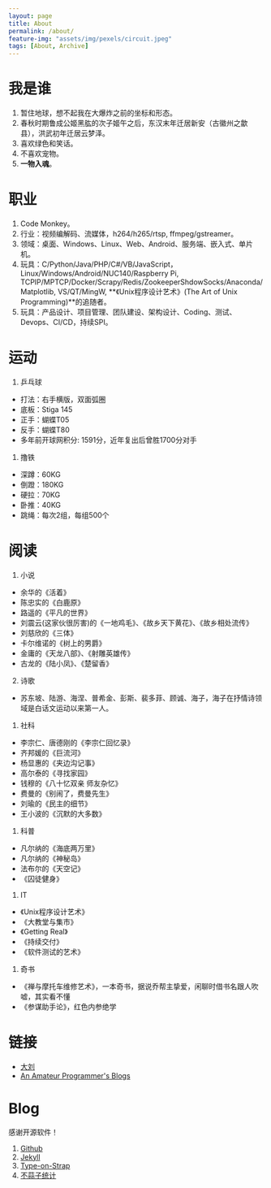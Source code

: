 ```yaml
---
layout: page
title: About
permalink: /about/
feature-img: "assets/img/pexels/circuit.jpeg"
tags: [About, Archive]
---
```


# 我是谁

1. 暂住地球，想不起我在大爆炸之前的坐标和形态。
1. 春秋时期鲁成公姬黑肱的次子姬午之后，东汉末年迁居新安（古徽州之歙县），洪武初年迁居云梦泽。
1. 喜欢绿色和笑话。
1. 不喜欢宠物。
1. **一物入魂**。

# 职业

1. Code Monkey。
1. 行业：视频编解码、流媒体，h264/h265/rtsp, ffmpeg/gstreamer。
1. 领域：桌面、Windows、Linux、Web、Android、服务端、嵌入式、单片机。
1. 玩具：C/Python/Java/PHP/C#/VB/JavaScript，Linux/Windows/Android/NUC140/Raspberry Pi, TCPIP/MPTCP/Docker/Scrapy/Redis/ZookeeperShdowSocks/Anaconda/Matplotlib, VS/QT/MingW, **《Unix程序设计艺术》(The Art of Unix Programming)**的追随者。
1. 玩具：产品设计、项目管理、团队建设、架构设计、Coding、测试、Devops、CI/CD，持续SPI。

# 运动

1. 乒乓球
  * 打法：右手横版，双面弧圈
  * 底板：Stiga 145
  * 正手：蝴蝶T05
  * 反手：蝴蝶T80
  * 多年前开球网积分: 1591分，近年复出后曾胜1700分对手
1. 撸铁
  * 深蹲：60KG
  * 倒蹬：180KG
  * 硬拉：70KG
  * 卧推：40KG
  * 跳绳：每次2组，每组500个

# 阅读

1. 小说
  * 余华的《活着》
  * 陈忠实的《白鹿原》
  * 路遥的《平凡的世界》
  * 刘震云(这家伙很厉害)的《一地鸡毛》、《故乡天下黄花》、《故乡相处流传》
  * 刘慈欣的《三体》
  * 卡尔维诺的《树上的男爵》
  * 金庸的《天龙八部》、《射雕英雄传》
  * 古龙的《陆小凤》、《楚留香》
2. 诗歌
  * 苏东坡、陆游、海涅、普希金、彭斯、裴多菲、顾诚、海子，海子在抒情诗领域是白话文运动以来第一人。
1. 社科
  * 李宗仁、唐德刚的《李宗仁回忆录》
  * 齐邦媛的《巨流河》
  * 杨显惠的《夹边沟记事》
  * 高尔泰的《寻找家园》
  * 钱穆的《八十忆双亲 师友杂忆》
  * 费曼的《别闹了，费曼先生》
  * 刘瑜的《民主的细节》
  * 王小波的《沉默的大多数》
1. 科普
  * 凡尔纳的《海底两万里》
  * 凡尔纳的《神秘岛》
  * 法布尔的《天空记》
  * 《囚徒健身》
1. IT
  * 《Unix程序设计艺术》
  * 《大教堂与集市》
  * 《Getting Real》
  * 《持续交付》
  * 《软件测试的艺术》  
1. 奇书
  * 《禅与摩托车维修艺术》，一本奇书，据说乔帮主挚爱，闲聊时借书名跟人吹嘘，其实看不懂
  * 《参谋助手论》，红色内参绝学

# 链接

* [大刘](https://kyleliu.github.io/)
* [An Amateur Programmer's Blogs](https://dirtysalt.github.io/html/blogs.html)

# Blog

感谢开源软件！

1. [Github](https://Github.com)
1. [Jekyll](http://jekyllrb.com/)
1. [Type-on-Strap](https://github.com/sylhare/Type-on-Strap)
1. [不蒜子统计](http://busuanzi.ibruce.info/)  